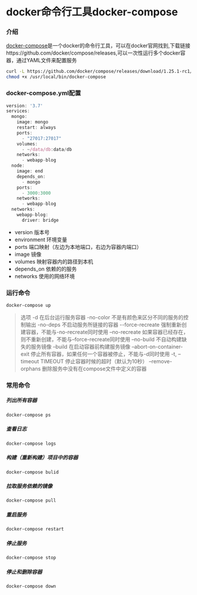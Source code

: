 # docker命令行工具docker-compose

### 介绍

[docker-compose](https://docs.docker.com/compose/install/)是一个docker的命令行工具，可以在docker官网找到,下载链接https://github.com/docker/compose/releases,可以一次性运行多个docker容器，通过YAML文件来配置服务

```sh
curl -L https://github.com/docker/compose/releases/download/1.25.1-rc1/docker-compose-`uname -s`-`uname -m` -o /usr/local/bin/docker-compose
chmod +x /usr/local/bin/docker-compose
```


### docker-compose.yml配置

```js
version: '3.7'
services:
  mongo:
    image: mongo
    restart: always
    ports:
      - "27017:27017"
    volumes:
      - ~/data/db:data/db
    networks:
      - webapp-blog
  node:
    image: end
    depends_on:
      - mongo
    ports:
      - 3000:3000
    networks:
      - webapp-blog
  networks:
    webapp-blog:
      driver: bridge
```

- version 版本号
- environment 环境变量
- ports 端口映射（左边为本地端口，右边为容器内端口）
- image 镜像
- volumes 映射容器内的路径到本机
- depends_on 依赖的的服务
- networks 使用的网络环境

### 运行命令

```sh
docker-compose up
```

> 选项
-d 在后台运行服务容器
-no-color 不是有颜色来区分不同的服务的控制输出
-no-deps 不启动服务所链接的容器
--force-recreate 强制重新创建容器，不能与-no-recreate同时使用
–no-recreate 如果容器已经存在，则不重新创建，不能与–force-recreate同时使用
–no-build 不自动构建缺失的服务镜像
–build 在启动容器前构建服务镜像
–abort-on-container-exit 停止所有容器，如果任何一个容器被停止，不能与-d同时使用
-t, –timeout TIMEOUT 停止容器时候的超时（默认为10秒）
–remove-orphans 删除服务中没有在compose文件中定义的容器

### 常用命令

##### 列出所有容器

```sh
docker-compose ps
```

##### 查看日志

```sh
docker-compose logs
```

##### 构建（重新构建）项目中的容器

```sh
docker-compose bulid
```

##### 拉取服务依赖的镜像

```sh
docker-compose pull
```

##### 重启服务

```sh
docker-compose restart
```

##### 停止服务

```sh
docker-compose stop
```

##### 停止和删除容器

```sh
docker-compose down
```

